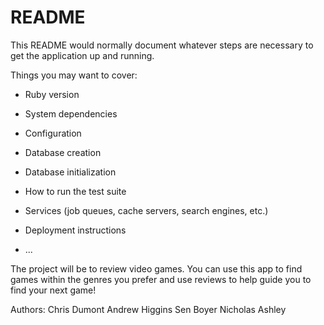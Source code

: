 # README

This README would normally document whatever steps are necessary to get the
application up and running.

Things you may want to cover:

- Ruby version

- System dependencies

- Configuration

- Database creation

- Database initialization

- How to run the test suite

- Services (job queues, cache servers, search engines, etc.)

- Deployment instructions

- ...

The project will be to review video games. You can use this app to find games within the genres you prefer and use reviews to help guide you to find your next game!

Authors:
Chris Dumont
Andrew Higgins
Sen Boyer
Nicholas Ashley
